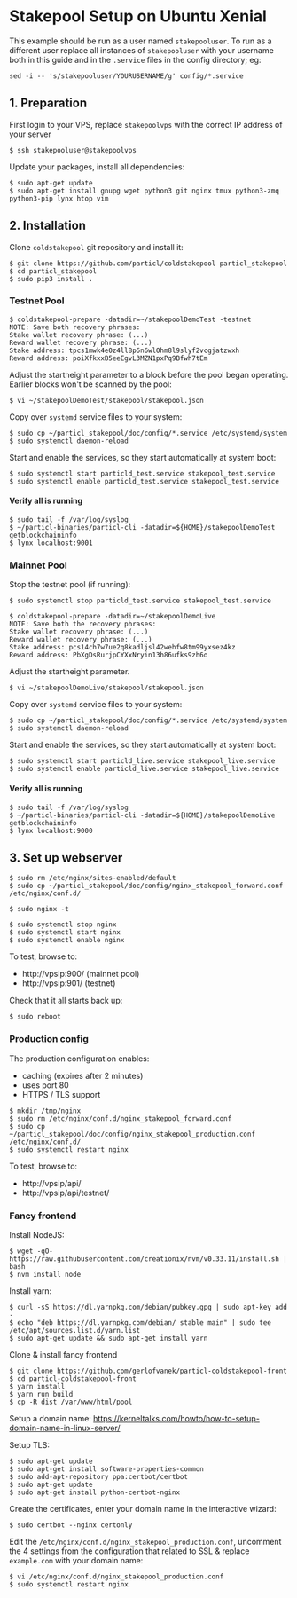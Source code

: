 # Stakepool Setup on Ubuntu Xenial

This example should be run as a user named `stakepooluser`. To run as a different user replace all instances of `stakepooluser` with your username both in this guide and in the `.service` files in the config directory; eg:

    sed -i -- 's/stakepooluser/YOURUSERNAME/g' config/*.service

## 1. Preparation

First login to your VPS, replace `stakepoolvps` with the correct IP address of your server

    $ ssh stakepooluser@stakepoolvps

Update your packages, install all dependencies:

```
$ sudo apt-get update
$ sudo apt-get install gnupg wget python3 git nginx tmux python3-zmq python3-pip lynx htop vim
```

## 2. Installation

Clone `coldstakepool` git repository and install it:

```
$ git clone https://github.com/particl/coldstakepool particl_stakepool
$ cd particl_stakepool
$ sudo pip3 install .
```

### Testnet Pool

```
$ coldstakepool-prepare -datadir=~/stakepoolDemoTest -testnet
NOTE: Save both recovery phrases:
Stake wallet recovery phrase: (...)
Reward wallet recovery phrase: (...)
Stake address: tpcs1mwk4e0z4ll8p6n6wl0hm8l9slyf2vcgjatzwxh
Reward address: poiXfkxxB5eeEgvL3MZN1pxPq9Bfwh7tEm
```

Adjust the startheight parameter to a block before the pool began operating.  Earlier blocks won't be scanned by the pool:

    $ vi ~/stakepoolDemoTest/stakepool/stakepool.json

Copy over `systemd` service files to your system:

```
$ sudo cp ~/particl_stakepool/doc/config/*.service /etc/systemd/system
$ sudo systemctl daemon-reload
```

Start and enable the services, so they start automatically at system boot:

```
$ sudo systemctl start particld_test.service stakepool_test.service
$ sudo systemctl enable particld_test.service stakepool_test.service
```

#### Verify all is running

```
$ sudo tail -f /var/log/syslog
$ ~/particl-binaries/particl-cli -datadir=${HOME}/stakepoolDemoTest getblockchaininfo
$ lynx localhost:9001
```


### Mainnet Pool

Stop the testnet pool (if running):

    $ sudo systemctl stop particld_test.service stakepool_test.service

```
$ coldstakepool-prepare -datadir=~/stakepoolDemoLive
NOTE: Save both the recovery phrases:
Stake wallet recovery phrase: (...)
Reward wallet recovery phrase: (...)
Stake address: pcs14ch7w7ue2q8kadljsl42wehfw8tm99yxsez4kz
Reward address: PbXgDsRurjpCYXxNryin13h86ufks9zh6o
```

Adjust the startheight parameter.

    $ vi ~/stakepoolDemoLive/stakepool/stakepool.json

Copy over `systemd` service files to your system:

```
$ sudo cp ~/particl_stakepool/doc/config/*.service /etc/systemd/system
$ sudo systemctl daemon-reload
```

Start and enable the services, so they start automatically at system boot:

```
$ sudo systemctl start particld_live.service stakepool_live.service
$ sudo systemctl enable particld_live.service stakepool_live.service
```

#### Verify all is running

```
$ sudo tail -f /var/log/syslog
$ ~/particl-binaries/particl-cli -datadir=${HOME}/stakepoolDemoLive getblockchaininfo
$ lynx localhost:9000
```

## 3. Set up webserver

```
$ sudo rm /etc/nginx/sites-enabled/default
$ sudo cp ~/particl_stakepool/doc/config/nginx_stakepool_forward.conf /etc/nginx/conf.d/
```

    $ sudo nginx -t

```
$ sudo systemctl stop nginx
$ sudo systemctl start nginx
$ sudo systemctl enable nginx
```

To test, browse to:

  - http://vpsip:900/ (mainnet pool)
  - http://vpsip:901/ (testnet)

Check that it all starts back up:

    $ sudo reboot

### Production config

The production configuration enables:

  - caching (expires after 2 minutes)
  - uses port 80
  - HTTPS / TLS support

```
$ mkdir /tmp/nginx
$ sudo rm /etc/nginx/conf.d/nginx_stakepool_forward.conf
$ sudo cp ~/particl_stakepool/doc/config/nginx_stakepool_production.conf /etc/nginx/conf.d/
$ sudo systemctl restart nginx
```

To test, browse to:

  - http://vpsip/api/
  - http://vpsip/api/testnet/

### Fancy frontend

Install NodeJS:

```
$ wget -qO- https://raw.githubusercontent.com/creationix/nvm/v0.33.11/install.sh | bash
$ nvm install node
```

Install yarn:

```
$ curl -sS https://dl.yarnpkg.com/debian/pubkey.gpg | sudo apt-key add -
$ echo "deb https://dl.yarnpkg.com/debian/ stable main" | sudo tee /etc/apt/sources.list.d/yarn.list
$ sudo apt-get update && sudo apt-get install yarn
```

Clone & install fancy frontend

```
$ git clone https://github.com/gerlofvanek/particl-coldstakepool-front
$ cd particl-coldstakepool-front
$ yarn install
$ yarn run build
$ cp -R dist /var/www/html/pool
```

Setup a domain name: https://kerneltalks.com/howto/how-to-setup-domain-name-in-linux-server/

Setup TLS:

```
$ sudo apt-get update
$ sudo apt-get install software-properties-common
$ sudo add-apt-repository ppa:certbot/certbot
$ sudo apt-get update
$ sudo apt-get install python-certbot-nginx
```

Create the certificates, enter your domain name in the interactive wizard:

    $ sudo certbot --nginx certonly

Edit the `/etc/nginx/conf.d/nginx_stakepool_production.conf`, uncomment the 4 settings from the configuration that related to SSL & replace `example.com` with your domain name:

```
$ vi /etc/nginx/conf.d/nginx_stakepool_production.conf
$ sudo systemctl restart nginx
```
